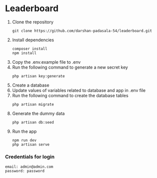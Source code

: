 # Leaderboard
1.  Clone the repository
    ```
    git clone https://github.com/darshan-padasala-54/leaderboard.git
    ```
2.  Install dependencies
    ```
    composer install
    npm install
    ```
3.  Copy the .env.example file to .env
4.  Run the following command to generate a new secret key
    ```
    php artisan key:generate
    ```
5.  Create a database
6.  Update values of variables related to database and app in .env file
7.  Run the following command to create the database tables
    ```
    php artisan migrate
    ```
8.  Generate the dummy data
    ```
    php artisan db:seed
    ```
8.  Run the app
    ```
    npm run dev
    php artisan serve
    ```
### Credentials for login
    email: admin@admin.com
    password: password

